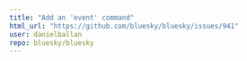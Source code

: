```yaml
---
title: "Add an 'event' command"
html_url: "https://github.com/bluesky/bluesky/issues/941"
user: danielballan
repo: bluesky/bluesky
---
```



